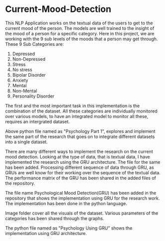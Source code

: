 # Current-Mood-Detection

This NLP Application works on the textual data of the users to get to the current mood of the person.
The models are well trained to the insight of the mood of a person for a specific category. Here in this project, 
we are working with the 9 sub levels of the moods that a person may get through.
These 9 Sub Categories are:
1. Depressed
2. Non-Depressed
3. Stress
4. No stress
5. Bipolar Disorder
6. Anxiety
7. Mental
8. Non-Mental
9. Personality Disorder


The first and the  most important task in this implementation is the combination of the dataset.
All these categories are individually monitored over various models, to have an integrated model to monitor all these, requires an intergrated dataset. 

Above python file named as "Psychology Part 1", explores and implement the same part of the research that goes on to integrate different datasets into a single dataset. 

There are many different ways to implement the research on the current mood detection. Looking at the type of data, that is textual data, I have implemented the research using the GRU architecture. The file for the same has been added. 
Processing different sequence of data through GRU, as GRUs are well know for their working over the sequence of the textual data. 
The performance matrix of the GRU has been shared in the added files of the repository. 

The file name Psychological Mood Detection(GRU) has been added in the repository that shows the implementation using GRU for the research work.
The implementation has been done in the python language. 

Image  folder cover all the visuals of the dataset. Various parameters of the categories has been shared through the graphs.

The python file named as "Psychology Using GRU" shows the implementation using GRU architecture. 



